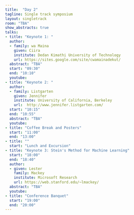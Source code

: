 ```yaml
---
title:  "Day 2"
tagline: Single track symposium
layout: singletrack
room: "TBA"
show_abstracts: true
talks:
- title: "Keynote 1: "
  author: 
  - family: wa Maina 
    given: Ciira
    institute: Dedan Kimathi University of Technology 
    url: https://sites.google.com/site/cwamainadekut/
  abstract: "TBA"
  start: "09:30"
  end: "10:10"
  youtube: 
- title: "Keynote 2: "
  author:
  - family: Listgarten
    given: Jennifer
    institute: University of California, Berkeley
    url:  http://www.jennifer.listgarten.com/
  start: "10:15"
  end: "10:55"
  abstract: "TBA"
  youtube: 
- title: "Coffee Break and Posters"
  start: "11:00"
  end: "13:00"
- title: ""
  start: "Lunch and Excursion"
- title: "Keynote 3: Stein's Method for Machine Learning"
  start: "18:00"
  end: "18:40"
  author: 
  - given: Lester
    family: Mackey 
    institute: Microsoft Research
    url: https://web.stanford.edu/~lmackey/
  abstract: "TBA"
  youtube: 
- title: "Conference Banquet"
  start: "19:00"
  end: "20:00"
---
```

